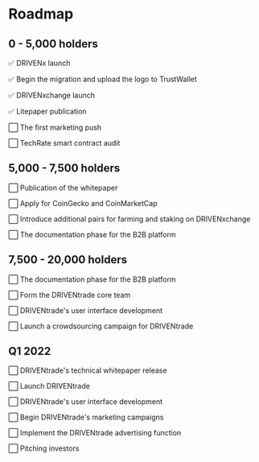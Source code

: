 # Roadmap

## 0 - 5,000 holders

✅ DRIVENx launch

✅ Begin the migration and upload the logo to TrustWallet

✅ DRIVENxchange launch

✅ Litepaper publication

⬜ The first marketing push

⬜ TechRate smart contract audit

## 5,000 - 7,500 holders

⬜ Publication of the whitepaper

⬜ Apply for CoinGecko and CoinMarketCap

⬜ Introduce additional pairs for farming and staking on DRIVENxchange

⬜ The documentation phase for the B2B platform

## 7,500 - 20,000 holders

⬜ The documentation phase for the B2B platform

⬜ Form the DRIVENtrade core team

⬜ DRIVENtrade's user interface development

⬜ Launch a crowdsourcing campaign for DRIVENtrade

## Q1 2022

⬜ DRIVENtrade's technical whitepaper release

⬜ Launch DRIVENtrade

⬜ DRIVENtrade's user interface development

⬜ Begin DRIVENtrade's marketing campaigns

⬜ Implement the DRIVENtrade advertising function

⬜ Pitching investors

